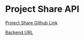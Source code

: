 # Project Share API

<a href="https://github.com/littlepotato123/Project-Share">Project Share Github Link</a>

<a href="https://dashboard.heroku.com/apps/projectshare-backend/deploy/heroku-git">Backend URL</a>